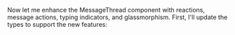 Now let me enhance the MessageThread component with reactions, message actions, typing indicators, and glassmorphism. First, I'll update the types to support the new features:
